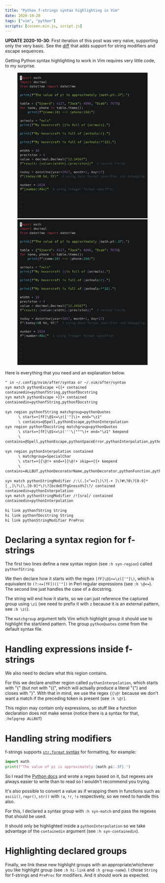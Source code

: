 ```yaml
---
title: "Python f-strings syntax highlighting in Vim"
date: 2020-10-28
tags: ["vim", "python"]
scripts: [cocoen.min.js, script.js]
---
```


**UPDATE 2020-10-30**: First iteration of this post was very naive, supporting
only the very basic. See the
[diff](https://gist.github.com/phelipetls/8726d6cd68e66ad6b83586ae53f3b3d8/revisions#diff-8108a43d0db89a371349e6de001c6932fba065485f6790dddd5b011e7ae7f527)
that adds support for string modifiers and escape sequences.

Getting Python syntax highlighting to work in Vim requires very little code, to
my surprise.

<figure class="cocoen">
  <img alt="Before" src="./before.png">
  <img alt="After" src="./after.png">
</figure>

Here is everything that you need and an explanation below.

```vim
" in ~/.config/nvim/after/syntax or ~/.vim/after/syntax
syn match pythonEscape +{{+ contained containedin=pythonfString,pythonfDocstring
syn match pythonEscape +}}+ contained containedin=pythonfString,pythonfDocstring

syn region pythonfString matchgroup=pythonQuotes
      \ start=+[fF]\@1<=\z(['"]\)+ end="\z1"
      \ contains=@Spell,pythonEscape,pythonInterpolation
syn region pythonfDocstring matchgroup=pythonQuotes
      \ start=+[fF]\@1<=\z('''\|"""\)+ end="\z1" keepend
      \ contains=@Spell,pythonEscape,pythonSpaceError,pythonInterpolation,pythonDoctest

syn region pythonInterpolation contained
      \ matchgroup=SpecialChar
      \ start=+{{\@!+ end=+}}\@!+ skip=+{{+ keepend
      \ contains=ALLBUT,pythonDecoratorName,pythonDecorator,pythonFunction,pythonDoctestValue,pythonDoctest

syn match pythonStringModifier /:\(.[<^=>]\)\?[-+ ]\?#\?0\?[0-9]*[_,]\?\(\.[0-9]*\)\?[bcdeEfFgGnosxX%]\?/ contained containedin=pythonInterpolation
syn match pythonStringModifier /![sra]/ contained containedin=pythonInterpolation

hi link pythonfString String
hi link pythonfDocstring String
hi link pythonStringModifier PreProc
```

# Declaring a syntax region for f-strings

The first two lines define a new syntax region (see `:h syn-region`) called
`pythonfString`.

We then declare how it starts with the regex `[fF]\@1<=\z(['"]\)`, which is
equivalent to `(?:<=[fF])(['"])` in Perl regular expressions (see `:h \@<=`).
The second line just handles the case of a docstring.

The string will end how it starts, so we can just reference the captured group
using `\z1` (we need to prefix it with `z` because it is an external pattern,
see `:h \z(`).

The `matchgroup` argument tells Vim which highlight group it should use to
highlight the start/end pattern. The group `pythonQuotes` come from the default
syntax file.

# Handling expressions inside f-strings

We also need to declare what this region contains.

For this we declare another region called `pythonInterpolation`, which starts
with "{" (but not with "{{", which will actually produce a literal "{") and
closes with "}". With that in mind, we use the regex `{{\@!` because we don't
want a match if the preceding token is present (see `:h \@!`).

This region may contain only expressions, so stuff like a function declaration
does not make sense (notice there is a syntax for that, `:helpgrep ALLBUT`)

# Handling string modifiers

f-strings supports
[`str.format` syntax](https://docs.python.org/3/library/string.html#format-examples)
for formatting, for example:

```python
import math
print(f"The value of pi is approximately {math.pi:.3f}.")
```

So I read the
[Python docs](https://docs.python.org/3/library/string.html#format-specification-mini-language)
and wrote a regex based on it, but regexes are always easier to write than to
read so I wouldn't recommend you trying.

It's also possible to convert a value as if wrapping them in functions such as
`ascii()`, `repr()`, `str()` with `!a`, `!r`, `!s` respectively, so we need to
handle this also.

For this, I declared a syntax group with `:h syn-match` and pass the regexes
that should be used.

It should only be highlighted inside a `pythonInterpolation` so we take
advantage of the `containedin` argument (see `:h syn-containedin`).

# Highlighting declared groups

Finally, we link these new highlight groups with an appropriate/whichever you
like highlight group (see `:h hi-link` and `:h group-name`). I chose `String`
for f-strings and `PreProc` for modifiers. And it should work as expected.
